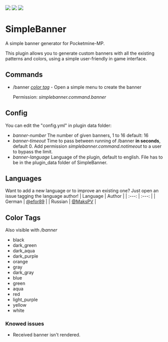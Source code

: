 [![](https://poggit.pmmp.io/shield.state/SimpleBanner)](https://poggit.pmmp.io/p/SimpleBanner)
[![](https://poggit.pmmp.io/shield.api/SimpleBanner)](https://poggit.pmmp.io/p/SimpleBanner)
[![](https://poggit.pmmp.io/shield.dl.total/SimpleBanner)](https://poggit.pmmp.io/p/SimpleBanner)

# SimpleBanner
A simple banner generator for Pocketmine-MP.

This plugin allows you to generate custom banners with all the existing patterns and colors, using a simple user-friendly in game interface.

## Commands
 - /banner _[color tag](https://github.com/Invy55/SimpleBanner#color-tags)_ -  Open a simple menu to create the banner
 
   Permission: _simplebanner.command.banner_
   
## Config
You can edit the "config.yml" in plugin data folder:
 - _banner-number_ The number of given banners, 1 to 16 default: 16
 - _banner-timeout_ Time to pass between running of /banner **in seconds**, default 0. Add permission _simplebanner.command.notimeout_ to a user to bypass the limit.
  - _banner-language_ Language of the plugin, default to english. File has to be in the plugin_data folder of SimpleBanner.
  
## Languages
Want to add a new language or to improve an existing one? Just open an issue tagging the language author!
| Language | Author |
| :---: | :---: |
| German | [@efor89](https://github.com/efor89) |
| Russian | [@MaksPV](https://github.com/MaksPV) |
   
## Color Tags
Also visible with _/banner_

 - black
 - dark_green
 - dark_aqua
 - dark_purple
 - orange
 - gray
 - dark_gray
 - blue
 - green
 - aqua
 - red
 - light_purple
 - yellow
 - white
### Knowed issues
 - Received banner isn't rendered.
